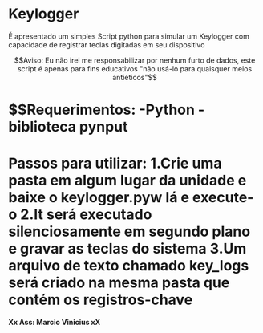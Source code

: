# Keylogger
É apresentado um simples Script python para simular um Keylogger com capacidade de registrar teclas digitadas em seu dispositivo

$$Aviso: Eu não irei me responsabilizar por nenhum furto de dados, este script é apenas para fins educativos "não usá-lo para quaisquer meios antiéticos"$$

$$Requerimentos:
-Python
-biblioteca pynput
===============================================================================================
Passos para utilizar:
1.Crie uma pasta em algum lugar da unidade e baixe o keylogger.pyw lá e execute-o
2.It será executado silenciosamente em segundo plano e gravar as teclas do sistema
3.Um arquivo de texto chamado key_logs será criado na mesma pasta que contém os registros-chave
===============================================================================================
**Xx Ass: Marcio Vinicius xX**
